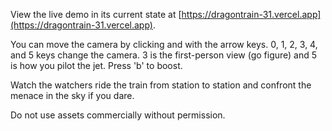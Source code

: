 View the live demo in its current state at [https://dragontrain-31.vercel.app](https://dragontrain-31.vercel.app).

You can move the camera by clicking and with the arrow keys.
0, 1, 2, 3, 4, and 5 keys change the camera. 3 is the first-person view (go figure) and 5 is how you pilot the jet. Press 'b' to boost.

Watch the watchers ride the train from station to station and confront the menace in the sky if you dare.

Do not use assets commercially without permission.
